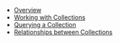 
* [Overview](overview/README.md)
* [Working with Collections](collections/README.md)
* [Querying a Collection](collections/querying.md)
* [Relationships between Collections](collections/relationships.md)
